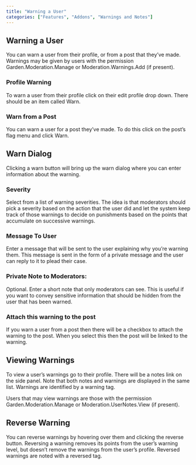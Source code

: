 ```yaml
---
title: "Warning a User"
categories: ["Features", "Addons", "Warnings and Notes"]
---
```


## Warning a User

You can warn a user from their profile, or from a post that they’ve made. Warnings may be given by users with the permission Garden.Moderation.Manage or Moderation.Warnings.Add (if present).

### Profile Warning

To warn a user from their profile click on their edit profile drop down. There should be an item called Warn.

### Warn from a Post

You can warn a user for a post they’ve made. To do this click on the post’s flag menu and click Warn.

## Warn Dialog

Clicking a warn button will bring up the warn dialog where you can enter information about the warning.

### Severity

Select from a list of warning severities. The idea is that moderators should pick a severity based on the action that the user did and let the system keep track of those warnings to decide on punishments based on the points that accumulate on successive warnings.

### Message To User

Enter a message that will be sent to the user explaining why you’re warning them. This message is sent in the form of a private message and the user can reply to it to plead their case.

### Private Note to Moderators:

Optional. Enter a short note that only moderators can see. This is useful if you want to convey sensitive information that should be hidden from the user that has been warned.

### Attach this warning to the post

If you warn a user from a post then there will be a checkbox to attach the warning to the post. When you select this then the post will be linked to the warning.

## Viewing Warnings

To view a user’s warnings go to their profile. There will be a notes link on the side panel. Note that both notes and warnings are displayed in the same list. Warnings are identified by a warning tag.

Users that may view warnings are those with the permission Garden.Moderation.Manage or Moderation.UserNotes.View (if present).

## Reverse Warning

You can reverse warnings by hovering over them and clicking the reverse button. Reversing a warning removes its points from the user’s warning level, but doesn’t remove the warnings from the user’s profile. Reversed warnings are noted with a reversed tag.
